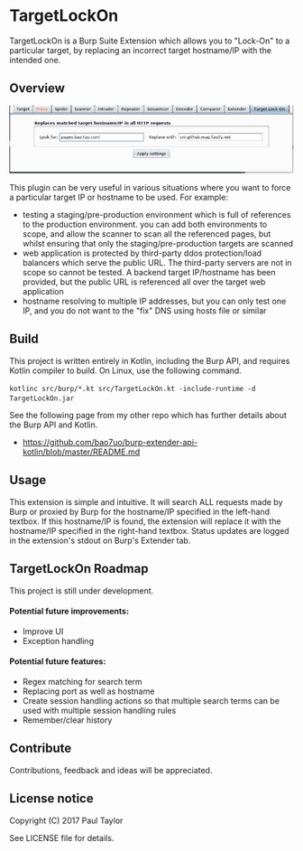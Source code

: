# TargetLockOn
TargetLockOn is a Burp Suite Extension which allows you to "Lock-On" to a particular target, by replacing an incorrect target hostname/IP with the intended one.

## Overview

![TargetLockOn screenshot](https://github.com/bao7uo/TargetLockOn/raw/master/images/title_screenshot.png)

This plugin can be very useful in various situations where you want to force a particular target IP or hostname to be used. For example:

- testing a staging/pre-production environment which is full of references to the production environment. you can add both environments to scope, and allow the scanner to scan all the referenced pages, but whilst ensuring that only the staging/pre-production targets are scanned
- web application is protected by third-party ddos protection/load balancers which serve the public URL. The third-party servers are not in scope so cannot be tested. A backend target IP/hostname has been provided, but the public URL is referenced all over the target web application
- hostname resolving to multiple IP addresses, but you can only test one IP, and you do not want to the "fix" DNS using hosts file or similar

## Build

This project is written entirely in Kotlin, including the Burp API, and requires Kotlin compiler to build. On Linux, use the following command.

`kotlinc src/burp/*.kt src/TargetLockOn.kt -include-runtime -d TargetLockOn.jar`

See the following page from my other repo which has further details about the Burp API and Kotlin.

- https://github.com/bao7uo/burp-extender-api-kotlin/blob/master/README.md

## Usage

This extension is simple and intuitive. It will search ALL requests made by Burp or proxied by Burp for the hostname/IP specified in the left-hand textbox. If this hostname/IP is found, the extension will replace it with the hostname/IP specified in the right-hand textbox. Status updates are logged in the extension's stdout on Burp's Extender tab.

## TargetLockOn Roadmap

This project is still under development.

#### Potential future improvements:
- Improve UI
- Exception handling

#### Potential future features:
- Regex matching for search term
- Replacing port as well as hostname
- Create session handling actions so that multiple search terms can be used with multiple session handling rules
- Remember/clear history

## Contribute
Contributions, feedback and ideas will be appreciated.

## License notice

Copyright (C) 2017 Paul Taylor

See LICENSE file for details.
